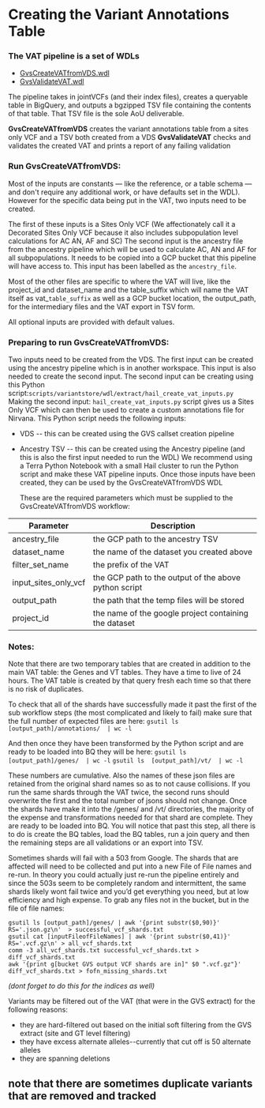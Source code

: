 
# Creating the Variant Annotations Table

### The VAT pipeline is a set of WDLs
- [GvsCreateVATfromVDS.wdl](/scripts/variantstore/wdl/GvsCreateVATfromVDS.wdl)
- [GvsValidateVAT.wdl](/scripts/variantstore/variant_annotations_table/GvsValidateVAT.wdl)

The pipeline takes in jointVCFs (and their index files), creates a queryable table in BigQuery, and outputs a bgzipped TSV file containing the contents of that table. That TSV file is the sole AoU deliverable.

**GvsCreateVATfromVDS** creates the variant annotations table from a sites only VCF and a TSV both created from a VDS
**GvsValidateVAT** checks and validates the created VAT and prints a report of any failing validation


### Run GvsCreateVATfromVDS:

Most of the inputs are constants — like the reference, or a table schema — and don't require any additional work, or have defaults set in the WDL). 
However for the specific data being put in the VAT, two inputs need to be created.

The first of these inputs is a Sites Only VCF (We affectionately call it a Decorated Sites Only VCF because it also includes subpopulation level calculations for AC AN, AF and SC)
The second input is the ancestry file from the ancestry pipeline which will be used to calculate AC, AN and AF for all subpopulations. It needs to be copied into a GCP bucket that this pipeline will have access to. This input has been labelled as the `ancestry_file`.

Most of the other files are specific to where the VAT will live, like the project_id and dataset_name and the table_suffix which will name the VAT itself as vat_`table_suffix` as well as a GCP bucket location, the output_path, for the intermediary files and the VAT export in TSV form.

All optional inputs are provided with default values.

### Preparing to run GvsCreateVATfromVDS:

Two inputs need to be created from the VDS.
The first input can be created using the ancestry pipeline which is in another workspace. This input is also needed to create the second input.
The second input can be creating using this Python script:`scripts/variantstore/wdl/extract/hail_create_vat_inputs.py`
Making the second input:
`hail_create_vat_inputs.py` script gives us a Sites Only VCF which can then be used to create a custom annotations file for Nirvana.
This Python script needs the following inputs:
* VDS -- this can be created using the GVS callset creation pipeline
* Ancestry TSV -- this can be created using the Ancestry pipeline (and this is also the first input needed to run the WDL)
We recommend using a Terra Python Notebook with a small Hail cluster to run the Python script and make these VAT pipeline inputs.
Once those inputs have been created, they can be used by the GvsCreateVATfromVDS WDL

  These are the required parameters which must be supplied to the GvsCreateVATfromVDS workflow:

| Parameter            | Description                                           |
|----------------------|-------------------------------------------------------|
| ancestry_file        | the GCP path to the ancestry TSV                      |
| dataset_name         | the name of the dataset you created above             |
| filter_set_name      | the prefix of the VAT                                 |
| input_sites_only_vcf | the GCP path to the output of the above python script |
| output_path          | the path that the temp files will be stored           |
| project_id           | the name of the google project containing the dataset |

### Notes:

Note that there are two temporary tables that are created in addition to the main VAT table: the Genes and VT tables. They have a time to live of 24 hours.
The VAT table is created by that query fresh each time so that there is no risk of duplicates.  

To check that all of the shards have successfully made it past the first of the sub workflow steps (the most complicated and likely to fail) make sure that the full number of expected files are here:
`gsutil ls  [output_path]/annotations/  | wc -l`

And then once they have been transformed by the Python script and are ready to be loaded into BQ they will be here:
`gsutil ls  [output_path]/genes/  | wc -l`
`gsutil ls  [output_path]/vt/  | wc -l`

These numbers are cumulative. Also the names of these json files are retained from the original shard names so as to not cause collisions. If you run the same shards through the VAT twice, the second runs should overwrite the first and the total number of jsons should not change.
Once the shards have make it into the /genes/ and /vt/ directories, the majority of the expense and transformations needed for that shard are complete.
They are ready to be loaded into BQ. You will notice that past this step, all there is to do is create the BQ tables, load the BQ tables, run a join query and then the remaining steps are all validations or an export into TSV.


Sometimes shards will fail with a 503 from Google. The shards that are affected will need to be collected and put into a new File of File names and re-run.
In theory you could actually just re-run the pipeline entirely and since the 503s seem to be completely random and intermittent, the same shards likely wont fail twice and you’d get everything you need, but at low efficiency and high expense.
To grab any files not in the bucket, but in the file of file names:

`gsutil ls [output_path]/genes/ | awk '{print substr($0,90)}' RS='.json.gz\n'  > successful_vcf_shards.txt`  
`gsutil cat [inputFileofFileNames] | awk '{print substr($0,41)}' RS='.vcf.gz\n' > all_vcf_shards.txt`  
`comm -3 all_vcf_shards.txt successful_vcf_shards.txt > diff_vcf_shards.txt`  
`awk '{print g[bucket GVS output VCF shards are in]" $0 ".vcf.gz"}' diff_vcf_shards.txt > fofn_missing_shards.txt`  

_(dont forget to do this for the indices as well)_

Variants may be filtered out of the VAT (that were in the GVS extract) for the following reasons:
- they are hard-filtered out based on the initial soft filtering from the GVS extract (site and GT level filtering)
- they have excess alternate alleles--currently that cut off is 50 alternate alleles
- they are spanning deletions

## note that there are sometimes duplicate variants that are removed and tracked













